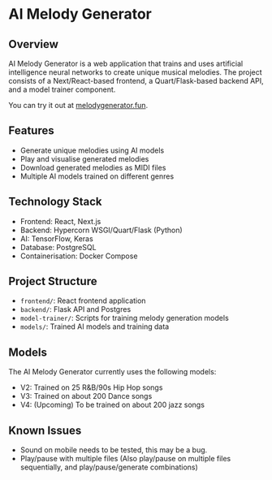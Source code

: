 # AI Melody Generator

## Overview

AI Melody Generator is a web application that trains and uses artificial intelligence neural networks to create unique musical melodies. The project consists of a Next/React-based frontend, a Quart/Flask-based backend API, and a model trainer component. 

You can try it out at [melodygenerator.fun](https://melodygenerator.fun).

## Features

- Generate unique melodies using AI models
- Play and visualise generated melodies
- Download generated melodies as MIDI files
- Multiple AI models trained on different genres

## Technology Stack

- Frontend: React, Next.js
- Backend: Hypercorn WSGI/Quart/Flask (Python)
- AI: TensorFlow, Keras
- Database: PostgreSQL
- Containerisation: Docker Compose

## Project Structure

- `frontend/`: React frontend application
- `backend/`: Flask API and Postgres
- `model-trainer/`: Scripts for training melody generation models
- `models/`: Trained AI models and training data

## Models

The AI Melody Generator currently uses the following models:

- V2: Trained on 25 R&B/90s Hip Hop songs
- V3: Trained on about 200 Dance songs
- V4: (Upcoming) To be trained on about 200 jazz songs


## Known Issues

 - Sound on mobile needs to be tested, this may be a bug.
 - Play/pause with multiple files (Also play/pause on multiple files sequentially, and play/pause/generate combinations)


